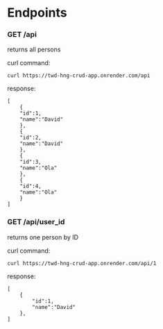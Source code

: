 # Endpoints

### GET /api
returns all persons

curl command:
```
curl https://twd-hng-crud-app.onrender.com/api
```

response:
```
[
    {
	"id":1,
	"name":"David"
    },
    {
	"id":2,
	"name":"David"
    },
    {
	"id":3,
	"name":"Ola"
    },
    {
	"id":4,
	"name":"Ola"
    }
]
```

### GET /api/user_id
returns one person by ID

curl command:
```
curl https://twd-hng-crud-app.onrender.com/api/1
```

response:
```
[
    {
        "id":1,
        "name":"David"
    },
]
```
